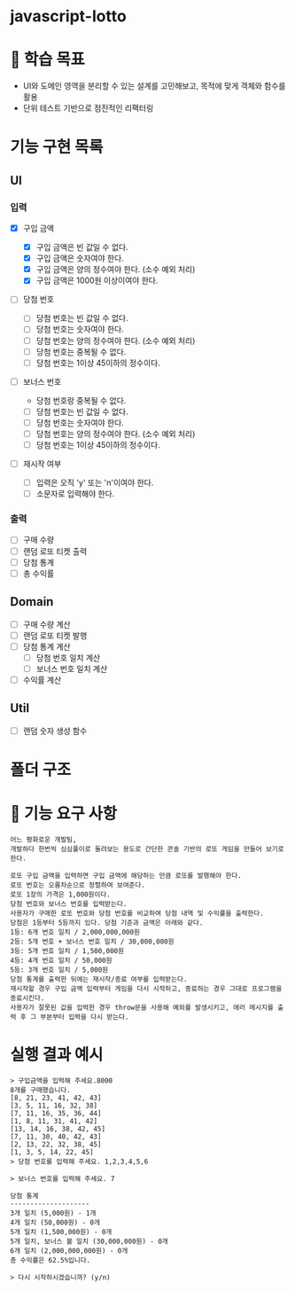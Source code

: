 # javascript-lotto

# 📍 학습 목표

- UI와 도메인 영역을 분리할 수 있는 설계를 고민해보고, 목적에 맞게 객체와 함수를 활용
- 단위 테스트 기반으로 점진적인 리팩터링

# 기능 구현 목록

## UI

### 입력

- [x] 구입 금액
  - [x] 구입 금액은 빈 값일 수 없다.
  - [x] 구입 금액은 숫자여야 한다.
  - [x] 구입 금액은 양의 정수여야 한다. (소수 예외 처리)
  - [x] 구입 금액은 1000원 이상이여야 한다.
- [ ] 당첨 번호
  - [ ] 당첨 번호는 빈 값일 수 없다.
  - [ ] 당첨 번호는 숫자여야 한다.
  - [ ] 당첨 번호는 양의 정수여야 한다. (소수 예외 처리)
  - [ ] 당첨 번호는 중복될 수 없다.
  - [ ] 당첨 번호는 1이상 45이하의 정수이다.
- [ ] 보너스 번호
  - 당첨 번호랑 중복될 수 없다.
  - [ ] 당첨 번호는 빈 값일 수 없다.
  - [ ] 당첨 번호는 숫자여야 한다.
  - [ ] 당첨 번호는 양의 정수여야 한다. (소수 예외 처리)
  - [ ] 당첨 번호는 1이상 45이하의 정수이다.
- [ ] 재시작 여부

  - [ ] 입력은 오직 'y' 또는 'n'이여야 한다.
  - [ ] 소문자로 입력해야 한다.

### 출력

- [ ] 구매 수량
- [ ] 랜덤 로또 티켓 출력
- [ ] 당첨 통계
- [ ] 총 수익률

## Domain

- [ ] 구매 수량 계산
- [ ] 랜덤 로또 티켓 발행
- [ ] 당첨 통계 계산
  - [ ] 당첨 번호 일치 계산
  - [ ] 보너스 번호 일치 계산
- [ ] 수익률 계산

## Util

- [ ] 랜덤 숫자 생성 함수

# 폴더 구조

# 🎯 기능 요구 사항

```
어느 평화로운 개발팀,
개발하다 한번씩 심심풀이로 돌려보는 용도로 간단한 콘솔 기반의 로또 게임을 만들어 보기로 한다.

로또 구입 금액을 입력하면 구입 금액에 해당하는 만큼 로또를 발행해야 한다.
로또 번호는 오름차순으로 정렬하여 보여준다.
로또 1장의 가격은 1,000원이다.
당첨 번호와 보너스 번호를 입력받는다.
사용자가 구매한 로또 번호와 당첨 번호를 비교하여 당첨 내역 및 수익률을 출력한다.
당첨은 1등부터 5등까지 있다. 당첨 기준과 금액은 아래와 같다.
1등: 6개 번호 일치 / 2,000,000,000원
2등: 5개 번호 + 보너스 번호 일치 / 30,000,000원
3등: 5개 번호 일치 / 1,500,000원
4등: 4개 번호 일치 / 50,000원
5등: 3개 번호 일치 / 5,000원
당첨 통계를 출력한 뒤에는 재시작/종료 여부를 입력받는다.
재시작할 경우 구입 금액 입력부터 게임을 다시 시작하고, 종료하는 경우 그대로 프로그램을 종료시킨다.
사용자가 잘못된 값을 입력한 경우 throw문을 사용해 예외를 발생시키고, 에러 메시지를 출력 후 그 부분부터 입력을 다시 받는다.
```

# 실행 결과 예시

```
> 구입금액을 입력해 주세요.8000
8개를 구매했습니다.
[8, 21, 23, 41, 42, 43]
[3, 5, 11, 16, 32, 38]
[7, 11, 16, 35, 36, 44]
[1, 8, 11, 31, 41, 42]
[13, 14, 16, 38, 42, 45]
[7, 11, 30, 40, 42, 43]
[2, 13, 22, 32, 38, 45]
[1, 3, 5, 14, 22, 45]
> 당첨 번호를 입력해 주세요. 1,2,3,4,5,6

> 보너스 번호를 입력해 주세요. 7

당첨 통계
--------------------
3개 일치 (5,000원) - 1개
4개 일치 (50,000원) - 0개
5개 일치 (1,500,000원) - 0개
5개 일치, 보너스 볼 일치 (30,000,000원) - 0개
6개 일치 (2,000,000,000원) - 0개
총 수익률은 62.5%입니다.

> 다시 시작하시겠습니까? (y/n)
```
